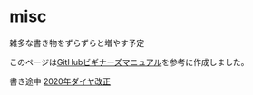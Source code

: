 # misc
雑多な書き物をずらずらと増やす予定

このページは<a href="https://gis-oer.github.io/gitbook/book/materials/web_gis/GitHub/GitHub.html">GitHubビギナーズマニュアル</a>を参考に作成しました。

書き途中
<a href="./timetable_revision_2020.txt">2020年ダイヤ改正</a>
